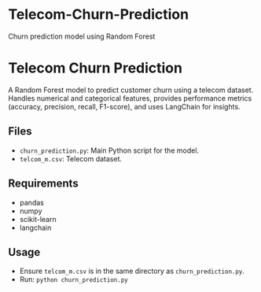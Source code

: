 # Telecom-Churn-Prediction
Churn prediction model using Random Forest

# Telecom Churn Prediction
A Random Forest model to predict customer churn using a telecom dataset. Handles numerical and categorical features, provides performance metrics (accuracy, precision, recall, F1-score), and uses LangChain for insights.

## Files
- `churn_prediction.py`: Main Python script for the model.
- `telcom_m.csv`: Telecom dataset.

## Requirements
- pandas
- numpy
- scikit-learn
- langchain

## Usage
- Ensure `telcom_m.csv` is in the same directory as `churn_prediction.py`.
- Run: `python churn_prediction.py`
